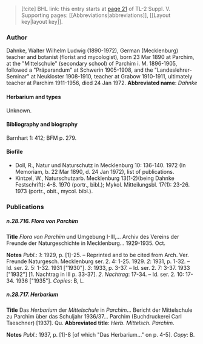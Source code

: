 > [!cite] BHL link: this entry starts at [page 21](https://www.biodiversitylibrary.org/page/33259067) of TL-2 Suppl. V.
> Supporting pages: [[Abbreviations|abbreviations]], [[Layout key|layout key]].

### Author

Dahnke, Walter Wilhelm Ludwig (1890-1972), German (Mecklenburg) teacher and botanist (florist and mycologist), born 23 Mar 1890 at Parchim, at the "Mittelschule" (secondary school) of Parchim i. M. 1896-1905, followed a "Präparandum" at Schwerin 1905-1908, and the "Landeslehrer-Seminar" at Neukloster 1908-1910, teacher at Grabow 1910-1911, ultimately teacher at Parchim 1911-1956, died 24 Jan 1972. 
**Abbreviated name**: *Dahnke*

#### Herbarium and types

Unknown.

#### Bibliography and biography

Barnhart 1: 412; BFM p. 279.

#### Biofile

- Doll, R., Natur und Naturschutz in Mecklenburg 10: 136-140. 1972 (In Memoriam, b. 22 Mar 1890, d. 24 Jan 1972), list of publications.
- Kintzel, W., Naturschutzarb. Mecklenburg 13(1-2)(being Dahnke Festschrift): 4-8. 1970 (portr., bibl.); Mykol. Mitteilungsbl. 17(1): 23-26. 1973 (portr., obit., mycol. bibl.).

### Publications

##### n.28.716. Flora von Parchim

**Title**
*Flora von Parchim* und Umgebung I-III,... Archiv des Vereins der Freunde der Naturgeschichte in Mecklenburg... 1929-1935. Oct.

**Notes**
*Publ*.: *1*: 1929, p. \[1\]-25. – Reprinted and to be cited from Arch. Ver. Freunde Naturgesch. Mecklenburg ser. 2. 4: 1-25. 1929.
*2*: 1931, p. 1-32. – Id. ser. 2. 5: 1-32. 1931 \["1930"\].
*3*: 1933, p. 3-37. – Id. ser. 2. 7: 3-37. 1933 \["1932"\] \[1. Nachtrag in III p. 33-37\].
*2. Nachtrag*: 17-34. – Id. ser. 2. 10: 17-34. 1936 \["1935"\]. *Copies*: B, L.

##### n.28.717. Herbarium

**Title**
Das *Herbarium* der *Mittelschule* in *Parchim*... Bericht der Mittelschule zu Parchim über das Schuljahr 1936/37... Parchim (Buchdruckerei Carl Taeschner) \[1937\]. Qu.
**Abbreviated title**: *Herb. Mittelsch. Parchim*.

**Notes**
*Publ*.: 1937, p. \[1\]-8 \[of which "Das Herbarium..." on p. 4-5\]. *Copy*: B.

